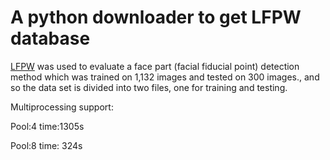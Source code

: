 # A python downloader to get LFPW database
[LFPW](http://neerajkumar.org/databases/lfpw/) was used to evaluate a face part (facial fiducial point) detection method 
which was trained on 1,132 images and tested on 300 images.,
and so the data set is divided into two files, one for training and testing. 

Multiprocessing support:

Pool:4 time:1305s 

Pool:8 time: 324s



